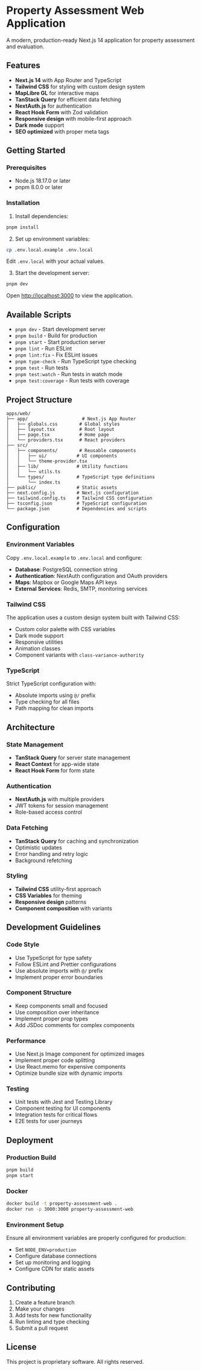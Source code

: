 # Property Assessment Web Application

A modern, production-ready Next.js 14 application for property assessment and evaluation.

## Features

- **Next.js 14** with App Router and TypeScript
- **Tailwind CSS** for styling with custom design system
- **MapLibre GL** for interactive maps
- **TanStack Query** for efficient data fetching
- **NextAuth.js** for authentication
- **React Hook Form** with Zod validation
- **Responsive design** with mobile-first approach
- **Dark mode** support
- **SEO optimized** with proper meta tags

## Getting Started

### Prerequisites

- Node.js 18.17.0 or later
- pnpm 8.0.0 or later

### Installation

1. Install dependencies:
```bash
pnpm install
```

2. Set up environment variables:
```bash
cp .env.local.example .env.local
```

Edit `.env.local` with your actual values.

3. Start the development server:
```bash
pnpm dev
```

Open [http://localhost:3000](http://localhost:3000) to view the application.

## Available Scripts

- `pnpm dev` - Start development server
- `pnpm build` - Build for production
- `pnpm start` - Start production server
- `pnpm lint` - Run ESLint
- `pnpm lint:fix` - Fix ESLint issues
- `pnpm type-check` - Run TypeScript type checking
- `pnpm test` - Run tests
- `pnpm test:watch` - Run tests in watch mode
- `pnpm test:coverage` - Run tests with coverage

## Project Structure

```
apps/web/
├── app/                    # Next.js App Router
│   ├── globals.css        # Global styles
│   ├── layout.tsx         # Root layout
│   ├── page.tsx           # Home page
│   └── providers.tsx      # React providers
├── src/
│   ├── components/        # Reusable components
│   │   ├── ui/           # UI components
│   │   └── theme-provider.tsx
│   ├── lib/              # Utility functions
│   │   └── utils.ts
│   └── types/            # TypeScript type definitions
│       └── index.ts
├── public/               # Static assets
├── next.config.js        # Next.js configuration
├── tailwind.config.ts    # Tailwind CSS configuration
├── tsconfig.json         # TypeScript configuration
└── package.json          # Dependencies and scripts
```

## Configuration

### Environment Variables

Copy `.env.local.example` to `.env.local` and configure:

- **Database**: PostgreSQL connection string
- **Authentication**: NextAuth configuration and OAuth providers
- **Maps**: Mapbox or Google Maps API keys
- **External Services**: Redis, SMTP, monitoring services

### Tailwind CSS

The application uses a custom design system built with Tailwind CSS:

- Custom color palette with CSS variables
- Dark mode support
- Responsive utilities
- Animation classes
- Component variants with `class-variance-authority`

### TypeScript

Strict TypeScript configuration with:

- Absolute imports using `@/` prefix
- Type checking for all files
- Path mapping for clean imports

## Architecture

### State Management

- **TanStack Query** for server state management
- **React Context** for app-wide state
- **React Hook Form** for form state

### Authentication

- **NextAuth.js** with multiple providers
- JWT tokens for session management
- Role-based access control

### Data Fetching

- **TanStack Query** for caching and synchronization
- Optimistic updates
- Error handling and retry logic
- Background refetching

### Styling

- **Tailwind CSS** utility-first approach
- **CSS Variables** for theming
- **Responsive design** patterns
- **Component composition** with variants

## Development Guidelines

### Code Style

- Use TypeScript for type safety
- Follow ESLint and Prettier configurations
- Use absolute imports with `@/` prefix
- Implement proper error boundaries

### Component Structure

- Keep components small and focused
- Use composition over inheritance
- Implement proper prop types
- Add JSDoc comments for complex components

### Performance

- Use Next.js Image component for optimized images
- Implement proper code splitting
- Use React.memo for expensive components
- Optimize bundle size with dynamic imports

### Testing

- Unit tests with Jest and Testing Library
- Component testing for UI components
- Integration tests for critical flows
- E2E tests for user journeys

## Deployment

### Production Build

```bash
pnpm build
pnpm start
```

### Docker

```bash
docker build -t property-assessment-web .
docker run -p 3000:3000 property-assessment-web
```

### Environment Setup

Ensure all environment variables are properly configured for production:

- Set `NODE_ENV=production`
- Configure database connections
- Set up monitoring and logging
- Configure CDN for static assets

## Contributing

1. Create a feature branch
2. Make your changes
3. Add tests for new functionality
4. Run linting and type checking
5. Submit a pull request

## License

This project is proprietary software. All rights reserved.